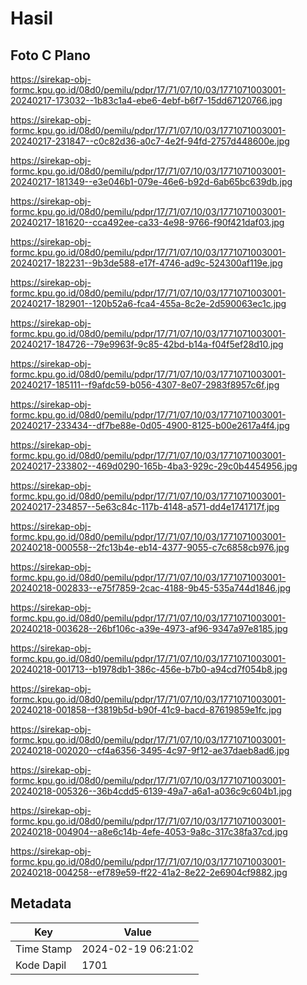 # Hasil

## Foto C Plano

https://sirekap-obj-formc.kpu.go.id/08d0/pemilu/pdpr/17/71/07/10/03/1771071003001-20240217-173032--1b83c1a4-ebe6-4ebf-b6f7-15dd67120766.jpg

https://sirekap-obj-formc.kpu.go.id/08d0/pemilu/pdpr/17/71/07/10/03/1771071003001-20240217-231847--c0c82d36-a0c7-4e2f-94fd-2757d448600e.jpg

https://sirekap-obj-formc.kpu.go.id/08d0/pemilu/pdpr/17/71/07/10/03/1771071003001-20240217-181349--e3e046b1-079e-46e6-b92d-6ab65bc639db.jpg

https://sirekap-obj-formc.kpu.go.id/08d0/pemilu/pdpr/17/71/07/10/03/1771071003001-20240217-181620--cca492ee-ca33-4e98-9766-f90f421daf03.jpg

https://sirekap-obj-formc.kpu.go.id/08d0/pemilu/pdpr/17/71/07/10/03/1771071003001-20240217-182231--9b3de588-e17f-4746-ad9c-524300af119e.jpg

https://sirekap-obj-formc.kpu.go.id/08d0/pemilu/pdpr/17/71/07/10/03/1771071003001-20240217-182901--120b52a6-fca4-455a-8c2e-2d590063ec1c.jpg

https://sirekap-obj-formc.kpu.go.id/08d0/pemilu/pdpr/17/71/07/10/03/1771071003001-20240217-184726--79e9963f-9c85-42bd-b14a-f04f5ef28d10.jpg

https://sirekap-obj-formc.kpu.go.id/08d0/pemilu/pdpr/17/71/07/10/03/1771071003001-20240217-185111--f9afdc59-b056-4307-8e07-2983f8957c6f.jpg

https://sirekap-obj-formc.kpu.go.id/08d0/pemilu/pdpr/17/71/07/10/03/1771071003001-20240217-233434--df7be88e-0d05-4900-8125-b00e2617a4f4.jpg

https://sirekap-obj-formc.kpu.go.id/08d0/pemilu/pdpr/17/71/07/10/03/1771071003001-20240217-233802--469d0290-165b-4ba3-929c-29c0b4454956.jpg

https://sirekap-obj-formc.kpu.go.id/08d0/pemilu/pdpr/17/71/07/10/03/1771071003001-20240217-234857--5e63c84c-117b-4148-a571-dd4e1741717f.jpg

https://sirekap-obj-formc.kpu.go.id/08d0/pemilu/pdpr/17/71/07/10/03/1771071003001-20240218-000558--2fc13b4e-eb14-4377-9055-c7c6858cb976.jpg

https://sirekap-obj-formc.kpu.go.id/08d0/pemilu/pdpr/17/71/07/10/03/1771071003001-20240218-002833--e75f7859-2cac-4188-9b45-535a744d1846.jpg

https://sirekap-obj-formc.kpu.go.id/08d0/pemilu/pdpr/17/71/07/10/03/1771071003001-20240218-003628--26bf106c-a39e-4973-af96-9347a97e8185.jpg

https://sirekap-obj-formc.kpu.go.id/08d0/pemilu/pdpr/17/71/07/10/03/1771071003001-20240218-001713--b1978db1-386c-456e-b7b0-a94cd7f054b8.jpg

https://sirekap-obj-formc.kpu.go.id/08d0/pemilu/pdpr/17/71/07/10/03/1771071003001-20240218-001858--f3819b5d-b90f-41c9-bacd-87619859e1fc.jpg

https://sirekap-obj-formc.kpu.go.id/08d0/pemilu/pdpr/17/71/07/10/03/1771071003001-20240218-002020--cf4a6356-3495-4c97-9f12-ae37daeb8ad6.jpg

https://sirekap-obj-formc.kpu.go.id/08d0/pemilu/pdpr/17/71/07/10/03/1771071003001-20240218-005326--36b4cdd5-6139-49a7-a6a1-a036c9c604b1.jpg

https://sirekap-obj-formc.kpu.go.id/08d0/pemilu/pdpr/17/71/07/10/03/1771071003001-20240218-004904--a8e6c14b-4efe-4053-9a8c-317c38fa37cd.jpg

https://sirekap-obj-formc.kpu.go.id/08d0/pemilu/pdpr/17/71/07/10/03/1771071003001-20240218-004258--ef789e59-ff22-41a2-8e22-2e6904cf9882.jpg


## Metadata

| Key        | Value               |
| ---------- | ------------------- |
| Time Stamp | 2024-02-19 06:21:02 |
| Kode Dapil | 1701                |



